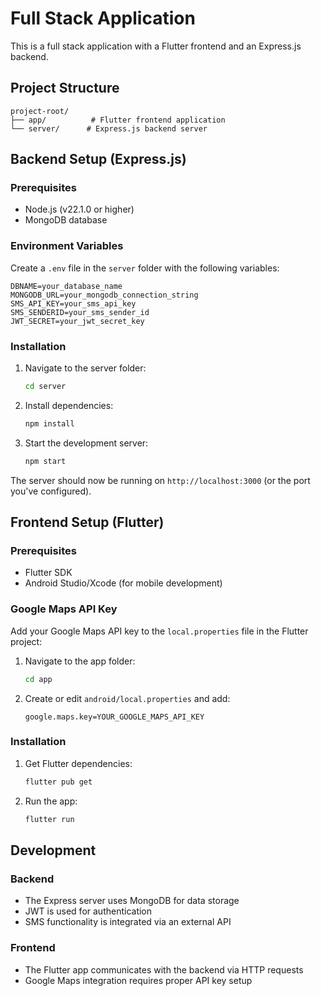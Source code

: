 # Full Stack Application

This is a full stack application with a Flutter frontend and an Express.js backend.

## Project Structure

```
project-root/
├── app/          # Flutter frontend application
└── server/      # Express.js backend server
```

## Backend Setup (Express.js)

### Prerequisites
- Node.js (v22.1.0 or higher)
- MongoDB database

### Environment Variables

Create a `.env` file in the `server` folder with the following variables:

```
DBNAME=your_database_name
MONGODB_URL=your_mongodb_connection_string
SMS_API_KEY=your_sms_api_key
SMS_SENDERID=your_sms_sender_id
JWT_SECRET=your_jwt_secret_key
```

### Installation

1. Navigate to the server folder:
   ```bash
   cd server
   ```

2. Install dependencies:
   ```bash
   npm install
   ```

3. Start the development server:
   ```bash
   npm start
   ```

The server should now be running on `http://localhost:3000` (or the port you've configured).

## Frontend Setup (Flutter)

### Prerequisites
- Flutter SDK
- Android Studio/Xcode (for mobile development)

### Google Maps API Key

Add your Google Maps API key to the `local.properties` file in the Flutter project:

1. Navigate to the app folder:
   ```bash
   cd app
   ```

2. Create or edit `android/local.properties` and add:
   ```
   google.maps.key=YOUR_GOOGLE_MAPS_API_KEY
   ```

### Installation

1. Get Flutter dependencies:
   ```bash
   flutter pub get
   ```

2. Run the app:
   ```bash
   flutter run
   ```

## Development

### Backend
- The Express server uses MongoDB for data storage
- JWT is used for authentication
- SMS functionality is integrated via an external API

### Frontend
- The Flutter app communicates with the backend via HTTP requests
- Google Maps integration requires proper API key setup
